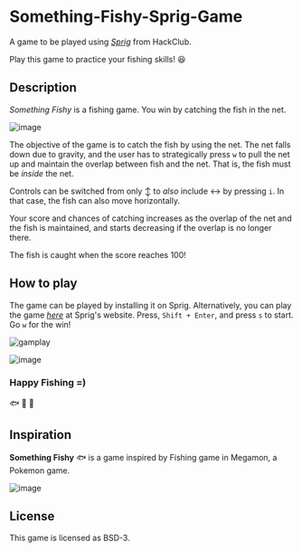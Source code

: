 # Something-Fishy-Sprig-Game
A game to be played using [*Sprig*](https://sprig.hackclub.com) from HackClub. 
<br>

Play this game to practice your fishing skills! :laughing:

## Description
*Something Fishy* is a fishing game. You win by catching the fish in the net. 

![image](https://github.com/user-attachments/assets/9d135549-a742-4c18-8eb3-e8a118075cdd)

The objective of the game is to catch the fish by using the net. The net falls down due to gravity, and the user has to strategically press `w` to pull the net up and maintain the overlap between fish and the net. That is, the fish must be *inside* the net.

Controls can be switched from only :arrow_up_down: to *also* include :left_right_arrow: by pressing `i`.  In that case, the fish can also move horizontally. 

Your score and chances of catching increases as the overlap of the net and the fish is maintained, and starts decreasing if the overlap is no longer there. 

The fish is caught when the score reaches 100!

## How to play
The game can be played by installing it on Sprig. Alternatively, you can play the game [*here*](https://sprig.hackclub.com/share/Lu2mRZxMfGeqyhCmWaoN) at Sprig's website. Press, `Shift + Enter`, and press `s` to start.  Go `w` for the win!


![gamplay](https://github.com/user-attachments/assets/9da1a354-bdb8-4fae-a521-9d43ddd4f558)


![image](https://github.com/user-attachments/assets/8c4a62b5-0d5b-4215-875e-20e58f700cb8)


### Happy Fishing =)
:fish: :tropical_fish: :blowfish:


## Inspiration

**Something Fishy** :fish: is a game inspired by Fishing game in Megamon, a Pokemon game. 

![image](https://github.com/user-attachments/assets/84d2a4c9-2032-49ae-a7ed-b31fefaa6fae)

## License
This game is licensed as BSD-3. 


